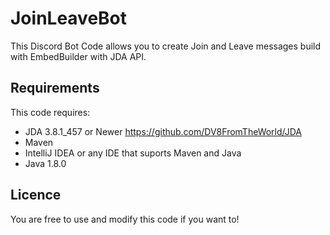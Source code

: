 # JoinLeaveBot
This Discord Bot Code allows you to create Join and Leave messages build with EmbedBuilder with JDA API.

## Requirements
This code requires:
- JDA 3.8.1_457 or Newer
https://github.com/DV8FromTheWorld/JDA
- Maven
- IntelliJ IDEA or any IDE that suports Maven and Java
- Java 1.8.0

## Licence
You are free to use and modify this code if you want to!


